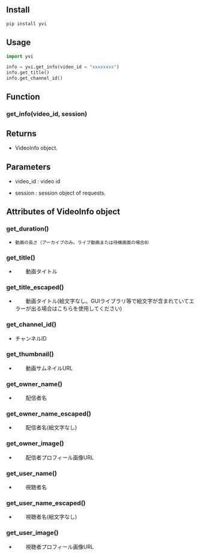 ## Install
```bash
pip install yvi
```


## Usage
```python
import yvi

info = yvi.get_info(video_id = "xxxxxxxx")
info.get_title()
info.get_channel_id()
```
## Function
### get_info(video_id, session)

Returns
-------
+ VideoInfo object.

Parameters
----------
- video_id : video id

- session : session object of requests.


## Attributes of VideoInfo object
###    get_duration()
-     動画の長さ（アーカイブのみ。ライブ動画または待機画面の場合0）

###    get_title()
- 　　動画タイトル

###    get_title_escaped()
- 　　動画タイトル(絵文字なし。GUIライブラリ等で絵文字が含まれていてエラーが出る場合はこちらを使用してください)

###    get_channel_id()
- チャンネルID

###    get_thumbnail()
- 　　動画サムネイルURL

###    get_owner_name()
- 　　配信者名

###    get_owner_name_escaped()
- 　　配信者名(絵文字なし)

###    get_owner_image()
- 　　配信者プロフィール画像URL

###    get_user_name()
- 　　視聴者名

###    get_user_name_escaped()
- 　　視聴者名(絵文字なし)

###    get_user_image()
- 　　視聴者プロフィール画像URL
